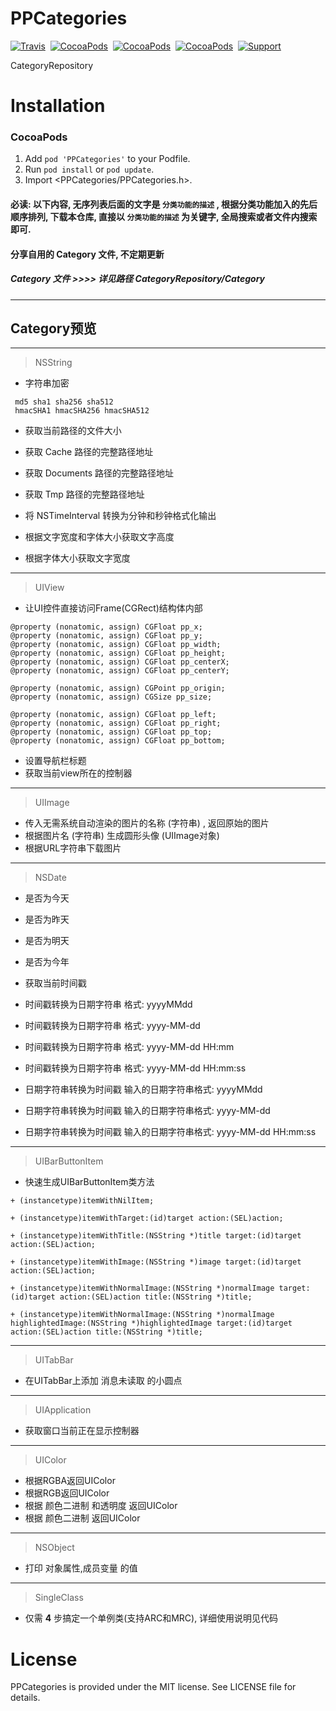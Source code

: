 PPCategories
==============
[![Travis](https://img.shields.io/travis/rust-lang/rust.svg)](https://github.com/SimleCp/PPCategories)&nbsp;
[![CocoaPods](https://img.shields.io/cocoapods/v/PPCategories.svg)](https://github.com/SimleCp/PPCategories)&nbsp;
[![CocoaPods](https://img.shields.io/cocoapods/p/PPCategories.svg)](https://github.com/SimleCp/PPCategories)&nbsp;
[![CocoaPods](https://img.shields.io/cocoapods/l/PPCategories.svg)](https://github.com/SimleCp/PPCategories)&nbsp;
[![Support](https://img.shields.io/badge/support-iOS%206%2B%20-blue.svg?style=flat)](https://www.apple.com/nl/ios/)

CategoryRepository

Installation
==============

### CocoaPods

1. Add `pod 'PPCategories'` to your Podfile.
2. Run `pod install` or `pod update`.
3. Import \<PPCategories/PPCategories.h\>.

#### 必读: 以下内容, 无序列表后面的文字是 `分类功能的描述` , 根据分类功能加入的先后顺序排列, 下载本仓库, 直接以 `分类功能的描述` 为关键字, 全局搜索或者文件内搜索即可.
#### 分享自用的 Category 文件, 不定期更新
##### Category 文件  >>>>   详见路径 CategoryRepository/Category
___

## Category预览

___

> NSString

* 字符串加密

```objc
 md5 sha1 sha256 sha512
 hmacSHA1 hmacSHA256 hmacSHA512
```


* 获取当前路径的文件大小
* 获取 Cache 路径的完整路径地址
* 获取 Documents 路径的完整路径地址
* 获取 Tmp 路径的完整路径地址



* 将 NSTimeInterval 转换为分钟和秒钟格式化输出
* 根据文字宽度和字体大小获取文字高度
* 根据字体大小获取文字宽度

___

> UIView

* 让UI控件直接访问Frame(CGRect)结构体内部

```objc
@property (nonatomic, assign) CGFloat pp_x;
@property (nonatomic, assign) CGFloat pp_y;
@property (nonatomic, assign) CGFloat pp_width;
@property (nonatomic, assign) CGFloat pp_height;
@property (nonatomic, assign) CGFloat pp_centerX;
@property (nonatomic, assign) CGFloat pp_centerY;

@property (nonatomic, assign) CGPoint pp_origin;
@property (nonatomic, assign) CGSize pp_size;

@property (nonatomic, assign) CGFloat pp_left;
@property (nonatomic, assign) CGFloat pp_right;
@property (nonatomic, assign) CGFloat pp_top;
@property (nonatomic, assign) CGFloat pp_bottom;

```

* 设置导航栏标题
* 获取当前view所在的控制器

___

> UIImage

* 传入无需系统自动渲染的图片的名称 (字符串) , 返回原始的图片
* 根据图片名 (字符串) 生成圆形头像 (UIImage对象)
* 根据URL字符串下载图片

___

> NSDate

* 是否为今天
* 是否为昨天
* 是否为明天
* 是否为今年

* 获取当前时间戳

* 时间戳转换为日期字符串 格式: yyyyMMdd
* 时间戳转换为日期字符串 格式: yyyy-MM-dd
* 时间戳转换为日期字符串 格式: yyyy-MM-dd HH:mm
* 时间戳转换为日期字符串 格式: yyyy-MM-dd HH:mm:ss
* 日期字符串转换为时间戳 输入的日期字符串格式: yyyyMMdd
* 日期字符串转换为时间戳 输入的日期字符串格式: yyyy-MM-dd
* 日期字符串转换为时间戳 输入的日期字符串格式: yyyy-MM-dd HH:mm:ss

___

> UIBarButtonItem

* 快速生成UIBarButtonItem类方法

```objc
+ (instancetype)itemWithNilItem;

+ (instancetype)itemWithTarget:(id)target action:(SEL)action;

+ (instancetype)itemWithTitle:(NSString *)title target:(id)target action:(SEL)action;

+ (instancetype)itemWithImage:(NSString *)image target:(id)target action:(SEL)action;

+ (instancetype)itemWithNormalImage:(NSString *)normalImage target:(id)target action:(SEL)action title:(NSString *)title;

+ (instancetype)itemWithNormalImage:(NSString *)normalImage highlightedImage:(NSString *)highlightedImage target:(id)target action:(SEL)action title:(NSString *)title;
```
___

> UITabBar

* 在UITabBar上添加 消息未读取 的小圆点

___

> UIApplication

* 获取窗口当前正在显示控制器

___

> UIColor

* 根据RGBA返回UIColor
* 根据RGB返回UIColor
* 根据 颜色二进制 和透明度 返回UIColor
* 根据 颜色二进制 返回UIColor

___

> NSObject

* 打印 对象属性,成员变量 的值

___

> SingleClass

* 仅需 **4** 步搞定一个单例类(支持ARC和MRC), 详细使用说明见代码

License
==============
PPCategories is provided under the MIT license. See LICENSE file for details.
